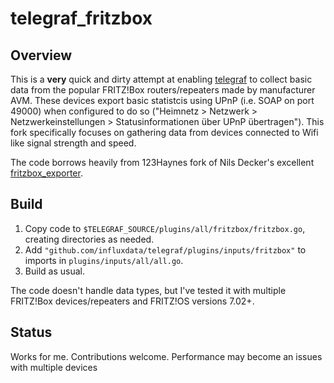 # telegraf\_fritzbox

## Overview

This is a **very** quick and dirty attempt at enabling
[telegraf](https://github.com/influxdata/telegraf/) to collect basic data from
the popular FRITZ!Box routers/repeaters made by manufacturer AVM. These devices export
basic statistcis using UPnP (i.e. SOAP on port 49000) when configured to do so
("Heimnetz > Netzwerk > Netzwerkeinstellungen > Statusinformationen über UPnP
übertragen"). 
This fork specifically focuses on gathering data from devices connected to Wifi like
signal strength and speed.

The code borrows heavily from 123Haynes fork of Nils Decker's excellent
[fritzbox\_exporter](https://github.com/123Haynes/fritzbox_exporter).

## Build

1. Copy code to `$TELEGRAF_SOURCE/plugins/all/fritzbox/fritzbox.go`, creating
   directories as needed.
2. Add `"github.com/influxdata/telegraf/plugins/inputs/fritzbox"` to imports in
   `plugins/inputs/all/all.go`.
3. Build as usual.

The code doesn't handle data types, but I've  tested it with multiple FRITZ!Box 
devices/repeaters and FRITZ!OS versions 7.02+.

## Status

Works for me. Contributions welcome. Performance may become an issues with
multiple devices
